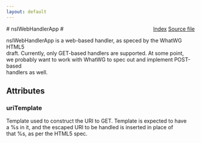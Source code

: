 ```yaml
---
layout: default
---
```

<div class='links' style='float:right'><a href="../index.html">Index</a>
<a href="http://dxr.mozilla.org/mozilla-central/source/netwerk/mime/nsIMIMEInfo.idl">Source file</a>
</div>
# nsIWebHandlerApp #
  
nsIWebHandlerApp is a web-based handler, as speced by the WhatWG HTML5  
draft.  Currently, only GET-based handlers are supported.  At some point,   
we probably want to work with WhatWG to spec out and implement POST-based  
handlers as well.  
  

## Attributes ##

### uriTemplate ###
  
Template used to construct the URI to GET.  Template is expected to have  
a %s in it, and the escaped URI to be handled is inserted in place of   
that %s, as per the HTML5 spec.  
  
